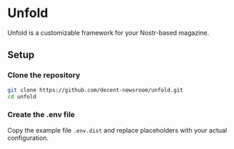# Unfold

Unfold is a customizable framework for your Nostr-based magazine.

## Setup

### Clone the repository

```bash
git clone https://github.com/decent-newsroom/unfold.git
cd unfold
```

### Create the .env file

Copy the example file `.env.dist` and replace placeholders with your actual configuration.

